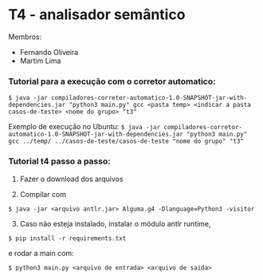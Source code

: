 # T4 - analisador semântico

Membros:
- Fernando Oliveira
- Martim Lima

### Tutorial para a execução com o corretor automatico:
`$ java -jar compiladores-corretor-automatico-1.0-SNAPSHOT-jar-with-dependencies.jar "python3 main.py" gcc <pasta temp> <indicar a pasta casos-de-teste> <nome do grupo> "t3"`

Exemplo de execução no Ubuntu:
`$ java -jar compiladores-corretor-automatico-1.0-SNAPSHOT-jar-with-dependencies.jar "python3 main.py" gcc ../temp/ ../casos-de-teste/casos-de-teste "nome do grupo" "t3"`

### Tutorial t4 passo a passo:
1. Fazer o download dos arquivos

2. Compilar com 

`$ java -jar <arquivo antlr.jar> Alguma.g4 -Dlanguage=Python3 -visitor`
  
3. Caso não esteja instalado, instalar o módulo antlr runtime,
  
 `$ pip install -r requirements.txt`
 
  e rodar a main com:

 `$ python3 main.py <arquivo de entrada> <arquivo de saida>`
